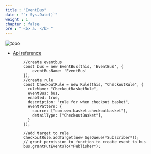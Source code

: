 ```yaml
---
title : "EventBus"
date : "`r Sys.Date()`"
weight : 1
chapter : false
pre : " <b> a. </b> "
---
```


![topo](/images/4-order/topo2.png)

+ [Api reference](https://docs.aws.amazon.com/cdk/api/v2/docs/aws-cdk-lib.aws_events.EventBus.html)
```
        //create eventbus
        const bus = new EventBus(this, 'EventBus', {
            eventBusName: 'EventBus'
        });
        //create rule
        const CheckoutRule = new Rule(this, "CheckoutRule", {
          ruleName: "CheckoutBasketRule",
          eventBus: bus,
          enabled: true,
          description: "rule for when checkout basket",
          eventPattern: {
            source: ["com.swn.basket.checkoutbasket"],
            detailType: ["CheckoutBasket"],
          }
        });

        //add target to rule
        CheckoutRule.addTarget(new SqsQueue(*Subscriber*));
        // grant permission to function to create event to bus
        bus.grantPutEventsTo(*Publisher*);
```